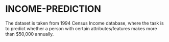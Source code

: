 # INCOME-PREDICTION
The dataset is taken from 1994 Census Income database, where the task is to predict whether a person with certain attributes/features makes more than $50,000 annually.

